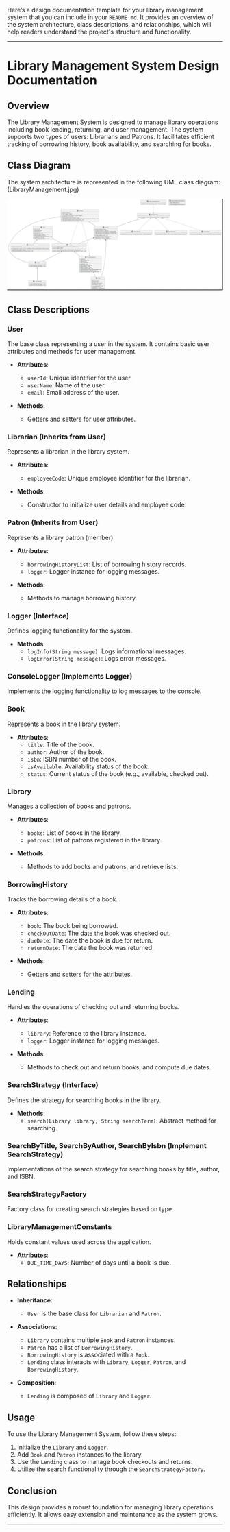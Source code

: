 Here’s a design documentation template for your library management system that you can include in your `README.md`. It provides an overview of the system architecture, class descriptions, and relationships, which will help readers understand the project's structure and functionality.

---

# Library Management System Design Documentation

## Overview
The Library Management System is designed to manage library operations including book lending, returning, and user management. The system supports two types of users: Librarians and Patrons. It facilitates efficient tracking of borrowing history, book availability, and searching for books.

## Class Diagram
The system architecture is represented in the following UML class diagram: (LibraryManagement.jpg)

![Alt text](LibraryManagement.jpg)

## Class Descriptions

### User
The base class representing a user in the system. It contains basic user attributes and methods for user management.
- **Attributes**:
  - `userId`: Unique identifier for the user.
  - `userName`: Name of the user.
  - `email`: Email address of the user.
  
- **Methods**:
  - Getters and setters for user attributes.

### Librarian (Inherits from User)
Represents a librarian in the library system.
- **Attributes**:
  - `employeeCode`: Unique employee identifier for the librarian.
  
- **Methods**:
  - Constructor to initialize user details and employee code.

### Patron (Inherits from User)
Represents a library patron (member).
- **Attributes**:
  - `borrowingHistoryList`: List of borrowing history records.
  - `logger`: Logger instance for logging messages.
  
- **Methods**:
  - Methods to manage borrowing history.

### Logger (Interface)
Defines logging functionality for the system.
- **Methods**:
  - `logInfo(String message)`: Logs informational messages.
  - `logError(String message)`: Logs error messages.

### ConsoleLogger (Implements Logger)
Implements the logging functionality to log messages to the console.

### Book
Represents a book in the library system.
- **Attributes**:
  - `title`: Title of the book.
  - `author`: Author of the book.
  - `isbn`: ISBN number of the book.
  - `isAvailable`: Availability status of the book.
  - `status`: Current status of the book (e.g., available, checked out).

### Library
Manages a collection of books and patrons.
- **Attributes**:
  - `books`: List of books in the library.
  - `patrons`: List of patrons registered in the library.
  
- **Methods**:
  - Methods to add books and patrons, and retrieve lists.

### BorrowingHistory
Tracks the borrowing details of a book.
- **Attributes**:
  - `book`: The book being borrowed.
  - `checkOutDate`: The date the book was checked out.
  - `dueDate`: The date the book is due for return.
  - `returnDate`: The date the book was returned.
  
- **Methods**:
  - Getters and setters for the attributes.

### Lending
Handles the operations of checking out and returning books.
- **Attributes**:
  - `library`: Reference to the library instance.
  - `logger`: Logger instance for logging messages.
  
- **Methods**:
  - Methods to check out and return books, and compute due dates.

### SearchStrategy (Interface)
Defines the strategy for searching books in the library.
- **Methods**:
  - `search(Library library, String searchTerm)`: Abstract method for searching.

### SearchByTitle, SearchByAuthor, SearchByIsbn (Implement SearchStrategy)
Implementations of the search strategy for searching books by title, author, and ISBN.

### SearchStrategyFactory
Factory class for creating search strategies based on type.

### LibraryManagementConstants
Holds constant values used across the application.
- **Attributes**:
  - `DUE_TIME_DAYS`: Number of days until a book is due.

## Relationships
- **Inheritance**:
  - `User` is the base class for `Librarian` and `Patron`.
  
- **Associations**:
  - `Library` contains multiple `Book` and `Patron` instances.
  - `Patron` has a list of `BorrowingHistory`.
  - `BorrowingHistory` is associated with a `Book`.
  - `Lending` class interacts with `Library`, `Logger`, `Patron`, and `BorrowingHistory`.
  
- **Composition**:
  - `Lending` is composed of `Library` and `Logger`.

## Usage
To use the Library Management System, follow these steps:
1. Initialize the `Library` and `Logger`.
2. Add `Book` and `Patron` instances to the library.
3. Use the `Lending` class to manage book checkouts and returns.
4. Utilize the search functionality through the `SearchStrategyFactory`.

## Conclusion
This design provides a robust foundation for managing library operations efficiently. It allows easy extension and maintenance as the system grows.

---
